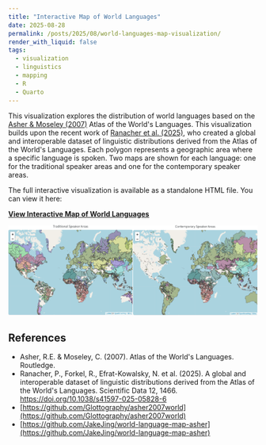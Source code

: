 ```yaml
---
title: "Interactive Map of World Languages"
date: 2025-08-28
permalink: /posts/2025/08/world-languages-map-visualization/
render_with_liquid: false
tags:
  - visualization
  - linguistics
  - mapping
  - R
  - Quarto
---
```


This visualization explores the distribution of world languages based on the [Asher & Moseley (2007)](https://www.routledge.com/Atlas-of-the-Worlds-Languages/Asher-Moseley/p/book/9781315829845?srsltid=AfmBOor_QJOYhGh2ND2aaCP14OHbOHhJ6rOLfgAAPqPPf8vpS-rTtzBN) Atlas of the World's Languages. This visualization builds upon the recent work of [Ranacher et al. (2025)](https://doi.org/10.1038/s41597-025-05828-6), who created a global and interoperable dataset of linguistic distributions derived from the Atlas of the World's Languages. Each polygon represents a geographic area where a specific language is spoken. Two maps are shown for each language: one for the traditional speaker areas and one for the contemporary speaker areas.

The full interactive visualization is available as a standalone HTML file. You can view it here:

**[View Interactive Map of World Languages](https://jakejing.github.io/world-language-map-asher/)**

![Atlas of the World’s Languages](https://raw.githubusercontent.com/JakeJing/jakejing.github.io/master/_posts/pics/maps/asher-map.png)


## References

- Asher, R.E. & Moseley, C. (2007). Atlas of the World's Languages. Routledge.
- Ranacher, P., Forkel, R., Efrat-Kowalsky, N. et al. (2025). A global and interoperable dataset of linguistic distributions derived from the Atlas of the World's Languages. Scientific Data 12, 1466. https://doi.org/10.1038/s41597-025-05828-6
- [https://github.com/Glottography/asher2007world](https://github.com/Glottography/asher2007world)
- [https://github.com/JakeJing/world-language-map-asher](https://github.com/JakeJing/world-language-map-asher)

